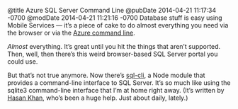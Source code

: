 @title Azure SQL Server Command Line
@pubDate 2014-04-21 11:17:34 -0700
@modDate 2014-04-21 11:21:16 -0700
Database stuff is easy using Mobile Services — it’s a piece of cake to do almost everything you need via the browser or via the [Azure command line](http://azure.microsoft.com/en-us/documentation/articles/xplat-cli/).

*Almost* everything. It’s great until you hit the things that aren’t supported. Then, well, then there’s this weird browser-based SQL Server portal you could use.

But that’s not true anymore. Now there’s [sql-cli](https://www.npmjs.org/package/sql-cli), a Node module that provides a command-line interface to SQL Server. It’s so much like using the sqlite3 command-line interface that I’m at home right away. (It’s written by [Hasan Khan](https://twitter.com/hasank), who’s been a huge help. Just about daily, lately.)
